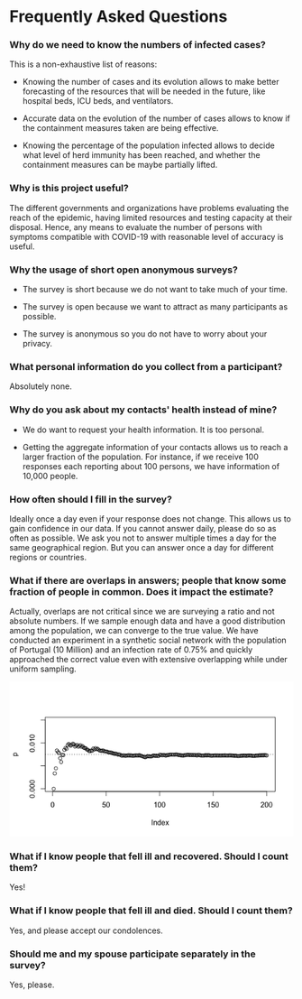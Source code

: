 # Frequently Asked Questions

### Why do we need to know the numbers of infected cases?

This is a non-exhaustive list of reasons:

- Knowing the number of cases and its evolution allows to make better forecasting of the resources that will be needed in the future, like 
hospital beds, ICU beds, and ventilators.

- Accurate data on the evolution of the number of cases allows to know if the containment measures taken are being effective.

- Knowing the percentage of the population infected allows to decide what level of herd immunity has been reached, and whether
the containment measures can be maybe partially lifted.

### Why is this project useful?

The different governments and organizations have problems evaluating the reach of the epidemic, 
having limited resources and testing capacity at their disposal. Hence, any means to 
evaluate the number of persons with symptoms compatible with COVID-19 with reasonable level of accuracy is useful.

### Why the usage of short open anonymous surveys?

- The survey is short because we do not want to take much of your time.

- The survey is open because we want to attract as many participants as possible.

- The survey is anonymous so you do not have to worry about your privacy.

### What personal information do you collect from a participant?

Absolutely none.

### Why do you ask about my contacts' health instead of mine?

- We do want to request your health information. It is too personal.

- Getting the aggregate information of your contacts allows us to reach a larger fraction of the population. For instance, if we receive 100 responses each reporting about 100 persons, we have information of 10,000 people.

### How often should I fill in the survey? 

Ideally once a day even if your response does not change. This allows us to gain confidence in our data. If you cannot answer daily, please do so as often as possible. We ask you not to answer multiple times a day for the same geographical region. But you can answer once a day for different regions or countries.

### What if there are overlaps in answers; people that know some fraction of people in common. Does it impact the estimate?

Actually, overlaps are not critical since we are surveying a ratio and not absolute numbers. If we sample enough data and have a good distribution among the population, we can converge to the true value. We have conducted an experiment in a synthetic social network with the population of Portugal (10 Million) and an infection rate of 0.75% and quickly approached the correct value even with extensive overlapping while under uniform sampling.

![image](Overlap.png)

### What if I know people that fell ill and recovered. Should I count them? 

Yes!

### What if I know people that fell ill and died. Should I count them? 

Yes, and please accept our condolences.

### Should me and my spouse participate separately in the survey?

Yes, please.

